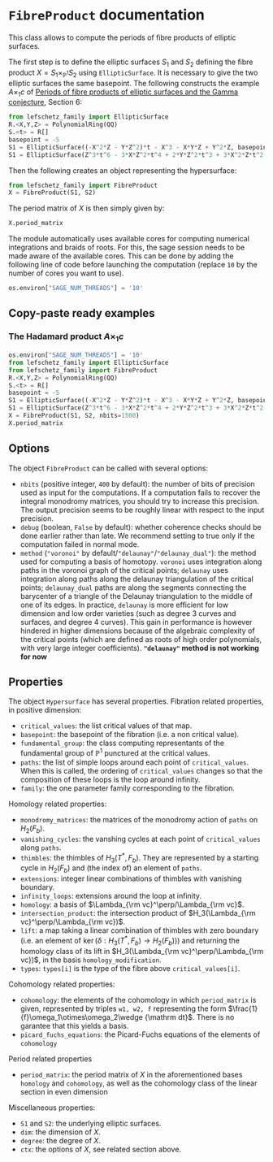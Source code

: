 # `FibreProduct` documentation

This class allows to compute the periods of fibre products of elliptic surfaces.

The first step is to define the elliptic surfaces $S_1$ and $S_2$ defining the fibre product $X=S_1\times_{\mathbb P^1}S_2$ using `EllipticSurface`. It is necessary to give the two elliptic surfaces the same basepoint. The following constructs the example $A\times_{1}c$ of [Periods of fibre products of elliptic surfaces and the Gamma conjecture](https://arxiv.org/abs/2505.07685), Section 6:
```python
from lefschetz_family import EllipticSurface
R.<X,Y,Z> = PolynomialRing(QQ)
S.<t> = R[]
basepoint = -5
S1 = EllipticSurface((-X^2*Z - Y*Z^2)*t - X^3 - X*Y*Z + Y^2*Z, basepoint=basepoint)
S1 = EllipticSurface(Z^3*t^6 - 3*X*Z^2*t^4 + 2*Y*Z^2*t^3 + 3*X^2*Z*t^2 - 3*X*Y*Z*t - X^3 + X*Y*Z + Y^2*Z, basepoint=basepoint)
```
Then the following creates an object representing the hypersurface:
```python
from lefschetz_family import FibreProduct
X = FibreProduct(S1, S2)
```
The period matrix of $X$ is then simply given by:
```python
X.period_matrix
```

The module automatically uses available cores for computing numerical integrations and braids of roots. For this, the sage session needs to be made aware of the available cores. This can be done by adding the following line of code before launching the computation (replace `10` by the number of cores you want to use).
```python
os.environ["SAGE_NUM_THREADS"] = '10'
```


## Copy-paste ready examples

### The Hadamard product $A\times_1 c$
```python
os.environ["SAGE_NUM_THREADS"] = '10'
from lefschetz_family import EllipticSurface
from lefschetz_family import FibreProduct
R.<X,Y,Z> = PolynomialRing(QQ)
S.<t> = R[]
basepoint = -5
S1 = EllipticSurface((-X^2*Z - Y*Z^2)*t - X^3 - X*Y*Z + Y^2*Z, basepoint=basepoint, fibration=[vector(ZZ, [9, -6, -8]), vector(ZZ, [-9, -8, -3])])
S1 = EllipticSurface(Z^3*t^6 - 3*X*Z^2*t^4 + 2*Y*Z^2*t^3 + 3*X^2*Z*t^2 - 3*X*Y*Z*t - X^3 + X*Y*Z + Y^2*Z, basepoint=basepoint, fibration = [vector(ZZ, [-6, -1, -5]), vector(ZZ, [2, -3, 7])])
X = FibreProduct(S1, S2, nbits=1500)
X.period_matrix
```


## Options
The object `FibreProduct` can be called with several options:
- `nbits` (positive integer, `400` by default): the number of bits of precision used as input for the computations. If a computation fails to recover the integral  monodromy matrices, you should try to increase this precision. The output precision seems to be roughly linear with respect to the input precision.
- `debug` (boolean, `False` by default): whether coherence checks should be done earlier rather than late. We recommend setting to true only if the computation failed in normal mode.
- `method` (`"voronoi"` by default/`"delaunay"`/`"delaunay_dual"`): the method used for computing a basis of homotopy. `voronoi` uses integration along paths in the voronoi graph of the critical points; `delaunay` uses integration along paths along the delaunay triangulation of the critical points; `delaunay_dual` paths are along the segments connecting the barycenter of a triangle of the Delaunay triangulation to the middle of one of its edges. In practice, `delaunay` is more efficient for low dimension and low order varieties (such as degree 3 curves and surfaces, and degree 4 curves). This gain in performance is however hindered in higher dimensions because of the algebraic complexity of the critical points (which are defined as roots of high order polynomials, with very large integer coefficients). <b>`"delaunay"` method is not working for now</b>

## Properties
The object `Hypersurface` has several properties.
Fibration related properties, in positive dimension:
- `critical_values`: the list critical values  of that map.
- `basepoint`: the basepoint of the fibration (i.e. a non critical value).
- `fundamental_group`: the class computing representants of the fundamental group of $\mathbb P^1$ punctured at the critical values.
- `paths`: the list of simple loops around each point of `critical_values`. When this is called, the ordering of `critical_values` changes so that the composition of these loops is the loop around infinity.
- `family`: the one parameter family corresponding to the fibration.

Homology related properties:
- `monodromy_matrices`: the matrices of the monodromy action of `paths` on $H_{2}(F_b)$.
- `vanishing_cycles`: the vanshing cycles at each point of `critical_values` along `paths`.
- `thimbles`: the thimbles of $H_3(T^*,F_b)$. They are represented by a starting cycle in $H_2(F_b)$ and (the index of) an element of `paths`.
- `extensions`: integer linear combinations of thimbles with vanishing boundary.
- `infinity_loops`: extensions around the loop at infinity.
- `homology`: a basis of $\Lambda_{\rm vc}^\perp/\Lambda_{\rm vc}$.
- `intersection_product`: the intersection product of $H_3(\Lambda_{\rm vc}^\perp/\Lambda_{\rm vc})$.
- `lift`: a map taking a linear combination of thimbles with zero boundary (i.e. an element of $\ker\left(\delta:H_3(T^*, F_b)\to H_{2}(F_b)\right)$) and returning the homology class of its lift in $H_3(\Lambda_{\rm vc}^\perp/\Lambda_{\rm vc})$, in the basis `homology_modification`.
- `types`: `types[i]` is the type of the fibre above `critical_values[i]`.

Cohomology related properties:
- `cohomology`: the elements of the cohomology in which `period_matrix` is given, represented by triples `w1, w2, f` representing the form $\frac{1}{f}\omega_1\otimes\omega_2\wedge {\mathrm dt}$. There is no garantee that this yields a basis.
- `picard_fuchs_equations`: the Picard-Fuchs equations of the elements of `cohomology`

Period related properties
- `period_matrix`: the period matrix of $X$ in the aforementioned bases `homology` and `cohomology`, as well as the cohomology class of the linear section in even dimension

Miscellaneous properties:
- `S1` and `S2`: the underlying elliptic surfaces.
- `dim`: the dimension of $X$.
- `degree`: the degree of $X$.
- `ctx`: the options of $X$, see related section above.
